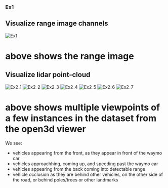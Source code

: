 ### Ex1
## Visualize range image channels
![Ex1](https://user-images.githubusercontent.com/23568809/157844841-6b057676-2b4a-4274-a26b-42a089e315d5.png)
# above shows the range image

## Visualize lidar point-cloud
![Ex2_1](https://user-images.githubusercontent.com/23568809/157844950-f1353497-c9c9-4541-b612-d7620148d14d.png)
![Ex2_2](https://user-images.githubusercontent.com/23568809/157844952-1f10f7f5-d57a-4866-8579-ad6cd247c019.png)
![Ex2_3](https://user-images.githubusercontent.com/23568809/157844955-dd14a270-d127-4b90-9838-56ecb1831159.png)
![Ex2_4](https://user-images.githubusercontent.com/23568809/157844957-05476d7b-f81d-4b73-b5da-23bc8efeb2ae.png)
![Ex2_5](https://user-images.githubusercontent.com/23568809/157844958-db5eb0d2-6043-4d5f-8fdc-c1e0ddc6bbd7.png)
![Ex2_6](https://user-images.githubusercontent.com/23568809/157844959-8fb57ccd-cdf1-4df4-9678-5deee83c394d.png)
![Ex2_7](https://user-images.githubusercontent.com/23568809/157844960-04b6ecad-1cc8-4d0c-99f1-f17dd6b451b7.png)
# above shows multiple viewpoints of a few instances in the dataset from the open3d viewer
We see:
- vehicles appearing from the front, as they appear in front of the waymo car 
- vehicles approachhing, coming up, and speeding past the waymo car
- vehicles appearing from the back coming into detectable range
- vehicle occlusion as they are behind other vehicles, on the other side of the road, or behind poles/trees or other landmarks
